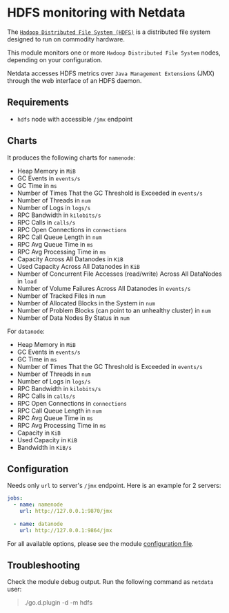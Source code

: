 # HDFS monitoring with Netdata

The [`Hadoop Distributed File System (HDFS)`](https://hadoop.apache.org/docs/r1.2.1/hdfs_design.html) is a distributed file system designed to run on commodity hardware.

This module monitors one or more `Hadoop Distributed File System` nodes, depending on your configuration.

Netdata accesses HDFS metrics over `Java Management Extensions` (JMX) through the web interface of an HDFS daemon.

## Requirements

-   `hdfs` node with accessible `/jmx` endpoint

## Charts

It produces the following charts for `namenode`:

-   Heap Memory in `MiB`
-   GC Events in `events/s`
-   GC Time in `ms`
-   Number of Times That the GC Threshold is Exceeded in `events/s`
-   Number of Threads in `num`
-   Number of Logs in `logs/s`
-   RPC Bandwidth in `kilobits/s`
-   RPC Calls in `calls/s`
-   RPC Open Connections in `connections`
-   RPC Call Queue Length in `num`
-   RPC Avg Queue Time in `ms`
-   RPC Avg Processing Time in `ms`
-   Capacity Across All Datanodes in `KiB`
-   Used Capacity Across All Datanodes in `KiB`
-   Number of Concurrent File Accesses (read/write) Across All DataNodes in `load`
-   Number of Volume Failures Across All Datanodes in `events/s`
-   Number of Tracked Files in `num`
-   Number of Allocated Blocks in the System in `num`
-   Number of Problem Blocks (can point to an unhealthy cluster) in `num`
-   Number of Data Nodes By Status in `num`
  
For `datanode`:

-   Heap Memory in `MiB`
-   GC Events in `events/s`
-   GC Time in `ms`
-   Number of Times That the GC Threshold is Exceeded in `events/s`
-   Number of Threads in `num`
-   Number of Logs in `logs/s`
-   RPC Bandwidth in `kilobits/s`
-   RPC Calls in `calls/s`
-   RPC Open Connections in `connections`
-   RPC Call Queue Length in `num`
-   RPC Avg Queue Time in `ms`
-   RPC Avg Processing Time in `ms`
-   Capacity in `KiB`
-   Used Capacity in `KiB`
-   Bandwidth in `KiB/s`

## Configuration

Needs only `url` to server's `/jmx` endpoint. Here is an example for 2 servers:

```yaml
jobs:
  - name: namenode
    url: http://127.0.0.1:9870/jmx
      
  - name: datanode
    url: http://127.0.0.1:9864/jmx
```

For all available options, please see the module [configuration file](https://github.com/netdata/go.d.plugin/blob/master/config/go.d/hdfs.conf).

## Troubleshooting

Check the module debug output. Run the following command as `netdata` user:

> ./go.d.plugin -d -m hdfs

